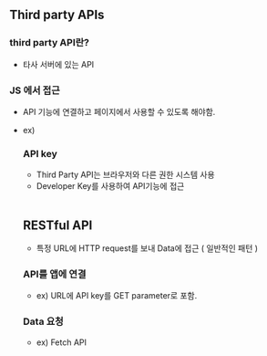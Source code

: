 ## Third party APIs

### third party API란?

- 타사 서버에 있는 API


### JS 에서 접근

- API 기능에 연결하고 페이지에서 사용할 수 있도록 해야함.

- ex) <script>로 서버에서 사용 가능한 JS library에 연결<br>

<script src="..."></script>
<link type="text/css" rel="stylesheet" href="https://api.mqcdn.com/sdk/mapquest-js/v1.3.2/mapquest.css"/>


### API key

- Third Party API는 브라우저와 다른 권한 시스템 사용
- Developer Key를 사용하여 API기능에 접근
  
<br>

## RESTful API

- 특정 URL에 HTTP request를 보내 Data에 접근 ( 일반적인 패턴 )


### API를 앱에 연결

- ex) URL에 API key를 GET parameter로 포함.


### Data 요청

- ex) Fetch API
